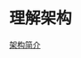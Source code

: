 # 理解架构


[架构简介](https://www.gitbook.com/book/fs1360472174/cassandra-document/edit#/edit/master/jia_gou_jian_jie.md)

